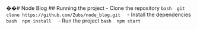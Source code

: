 ��#   N o d e   B l o g 
 
 
 
 # #   R u n n i n g   t h e   p r o j e c t 
 
 -   C l o n e   t h e   r e p o s i t o r y 
 
 ` ` ` b a s h     g i t   c l o n e   h t t p s : / / g i t h u b . c o m / Z u b s / n o d e _ b l o g . g i t     ` ` ` 
 
 
 
 -   I n s t a l l   t h e   d e p e n d e n c i e s 
 
 ` ` ` b a s h     n p m   i n s t a l l     ` ` ` 
 
 
 
 -   R u n   t h e   p r o j e c t 
 
 ` ` ` b a s h     n p m   s t a r t     ` ` ` 
 
 

